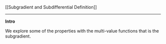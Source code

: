 [[Subgradient and Subdifferential Definition]]


---
**Intro**

We explore some of the properties with the multi-value functions that is the subgradient. 



